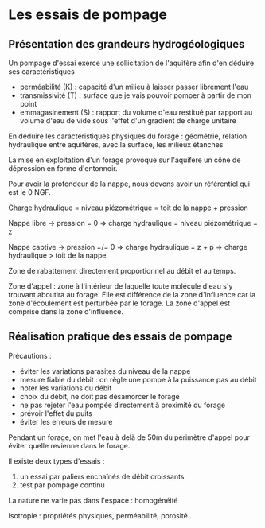 # Les essais de pompage

## Présentation des grandeurs hydrogéologiques

Un pompage d'essai exerce une sollicitation de l'aquifère afin d'en déduire ses caractéristiques 

- perméabilité (K) : capacité d'un milieu à laisser passer librement l'eau
- transmissivité (T) : surface que je vais pouvoir pomper à partir de mon point
- emmagasinement (S) : rapport du volume d'eau restitué par rapport au volume d'eau de vide sous l'effet d'un gradient de charge unitaire

En déduire les caractéristiques physiques du forage : géométrie, relation hydraulique entre aquifères, avec la surface, les milieux étanches

La mise en exploitation d'un forage provoque sur l'aquifère un cône de dépression en forme d'entonnoir.

Pour avoir la profondeur de la nappe, nous devons avoir un référentiel qui est le 0 NGF.

Charge hydraulique = niveau piézométrique = toit de la nappe + pression

Nappe libre -> pression = 0 => charge hydraulique = niveau piézométrique = z

Nappe captive -> pression =/= 0 => charge hydraulique = z + p => charge hydraulique > toit de la nappe

Zone de rabattement directement proportionnel au débit et au temps.

Zone d'appel : zone à l'intérieur de laquelle toute molécule d'eau s'y trouvant aboutira au forage. Elle est différence de la zone d'influence car la zone d'écoulement est perturbée par le forage. La zone d'appel est comprise dans la zone d'influence.

## Réalisation pratique des essais de pompage

Précautions :

- éviter les variations parasites du niveau de la nappe
- mesure fiable du débit : on règle une pompe à la puissance pas au débit
- noter les variations du débit
- choix du débit, ne doit pas désamorcer le forage
- ne pas rejeter l'eau pompée directement à proximité du forage
- prévoir l'effet du puits
- éviter les erreurs de mesure

Pendant un forage, on met l'eau à delà de 50m du périmètre d'appel pour éviter quelle revienne dans le forage.

Il existe deux types d'essais : 

1. un essai par paliers enchaînés de débit croissants
2. test par pompage continu

La nature ne varie pas dans l'espace : homogénéité

Isotropie : propriétés physiques, perméabilité, porosité..

